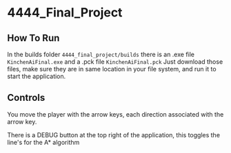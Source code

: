 # 4444_Final_Project

 ## How To Run

In the builds folder `4444_final_project/builds` there is an .exe file `KinchenAiFinal.exe` and a .pck file `KinchenAiFinal.pck`
Just download those files, make sure they are in same location in your file system, and run it to start the application.

## Controls

You move the player with the arrow keys, each direction associated with the arrow key.

There is a DEBUG button at the top right of the application, this toggles the line's for the A* algorithm
